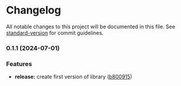 # Changelog

All notable changes to this project will be documented in this file. See [standard-version](https://github.com/conventional-changelog/standard-version) for commit guidelines.

### 0.1.1 (2024-07-01)


### Features

* **release:** create first version of library ([b800915](https://github.com/Isqanderm/nexus-ioc-react-adapter/commit/b8009153ebb2b7215ffc2bbc3fef2334d7261d38))
